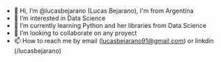 - 👋 Hi, I’m @lucasbejarano (Lucas Bejarano), I'm from Argentina 
- 👀 I’m interested in Data Science
- 🌱 I’m currently learning Python and her libraries from Data Science
- 💞️ I’m looking to collaborate on any proyect
- 📫 How to reach me by email (lucasbejarano91@gmail.com) or linkdin (/lucasbejarano)

<!---
lucasbejarano/lucasbejarano is a ✨ special ✨ repository because its `README.md` (this file) appears on your GitHub profile.
You can click the Preview link to take a look at your changes.
--->
